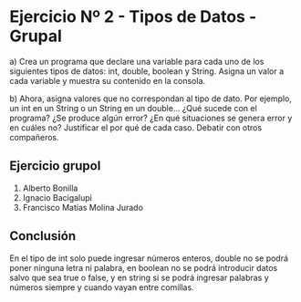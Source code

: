 # Ejercicio Nº 2 - Tipos de Datos - Grupal

a) Crea un programa que declare una variable para cada uno de los siguientes tipos de datos: int, double, boolean y String. 
Asigna un valor a cada variable y muestra su contenido en la consola.

b) Ahora, asigna valores que no correspondan al tipo de dato. Por ejemplo, un int en un String o un String en un double… 
¿Qué sucede con el programa? ¿Se produce algún error? ¿En qué situaciones se genera error y en cuáles no? Justificar el por qué de cada caso. Debatir con otros compañeros.

## Ejercicio grupol

1. Alberto Bonilla
2. Ignacio Bacigalupi
3. Francisco Matías Molina Jurado



## Conclusión
En el tipo de int solo puede ingresar números enteros, double no se podrá poner ninguna letra ni palabra, en boolean no se podrá introducir datos salvo que sea true o false,
y en string si se podrá ingresar palabras y números siempre y cuando vayan entre comillas.